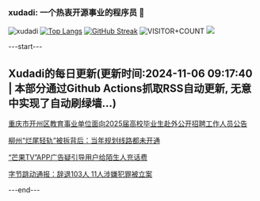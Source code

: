 ### xudadi: 一个热衷开源事业的程序员 👋

![xudadi](https://github-readme-stats-git-masterorgs-github-readme-stats-team.vercel.app/api?username=xudadi)
[![Top Langs](https://github-readme-stats.vercel.app/api/top-langs/?username=xudadi)](https://github.com/anuraghazra/github-readme-stats)
[![GitHub Streak](https://streak-stats.demolab.com?user=xudadi&locale=zh_Hans)](https://git.io/streak-stats)
![VISITOR+COUNT](https://komarev.com/ghpvc/?username=xudadi&label=VISITOR+COUNT)
![](https://raw.githubusercontent.com/xudadi/xudadi/main/assets/github-contribution-grid-snake.svg)


---start---

## Xudadi的每日更新(更新时间:2024-11-06 09:17:40 | 本部分通过Github Actions抓取RSS自动更新, 无意中实现了自动刷绿墙...)

[重庆市开州区教育事业单位面向2025届高校毕业生赴外公开招聘工作人员公告](https://www.gongkaoleida.com/article/2183367)

[柳州“烂尾轻轨”被拆背后：当年规划线路都未开通](https://m.163.com/news/article/JG8Q21E7051492T3.html)

[“芒果TV”APP广告疑引导用户给陌生人充话费](https://m.163.com/news/article/JG8P28DP051492T3.html)

[字节跳动通报：辞退103人 11人涉嫌犯罪被立案](https://m.163.com/news/article/JG8OT0MJ0512B07B.html)

---end---
